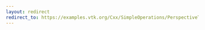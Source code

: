 ```yaml
---
layout: redirect
redirect_to: https://examples.vtk.org/Cxx/SimpleOperations/PerspectiveTransform/
---
```

